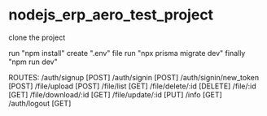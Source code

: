 # nodejs_erp_aero_test_project
clone the project

run "npm install"
create ".env" file
run "npx prisma migrate dev" 
finally "npm run dev"

ROUTES:
/auth/signup [POST]
/auth/signin [POST]
/auth/signin/new_token [POST]
/file/upload [POST] 
/file/list [GET]
/file/delete/:id [DELETE] 
/file/:id [GET]
/file/download/:id [GET]
/file/update/:id [PUT]
/info [GET]
/auth/logout [GET] 
